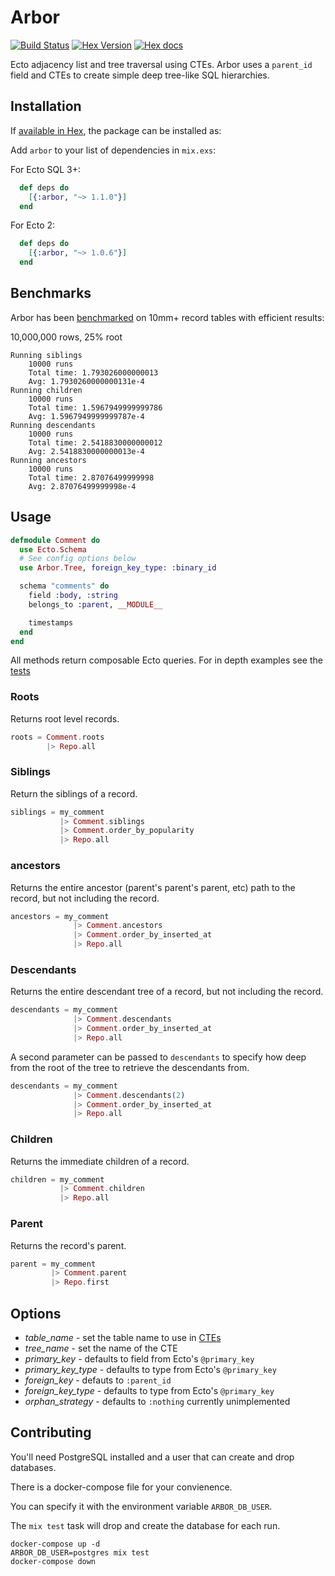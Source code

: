 # Arbor

[![Build Status](https://travis-ci.org/coryodaniel/arbor.svg)](https://travis-ci.org/coryodaniel/arbor)
[![Hex Version](http://img.shields.io/hexpm/v/arbor.svg?style=flat)](https://hex.pm/packages/arbor)
[![Hex docs](http://img.shields.io/badge/hex.pm-docs-green.svg?style=flat)](https://hexdocs.pm/arbor)

Ecto adjacency list and tree traversal using CTEs. Arbor uses a `parent_id` field
and CTEs to create simple deep tree-like SQL hierarchies.

## Installation

If [available in Hex](https://hex.pm/docs/publish), the package can be installed as:

Add `arbor` to your list of dependencies in `mix.exs`:

For Ecto SQL 3+:

```elixir
  def deps do
    [{:arbor, "~> 1.1.0"}]
  end
```

For Ecto 2:

```elixir
  def deps do
    [{:arbor, "~> 1.0.6"}]
  end
```


## Benchmarks

Arbor has been [benchmarked](https://github.com/coryodaniel/arbor_bench) on 10mm+ record tables with efficient results:

10,000,000 rows, 25% root
```
Running siblings
	10000 runs
	Total time: 1.793026000000013
	Avg: 1.7930260000000131e-4
Running children
	10000 runs
	Total time: 1.5967949999999786
	Avg: 1.5967949999999787e-4
Running descendants
	10000 runs
	Total time: 2.5418830000000012
	Avg: 2.5418830000000013e-4
Running ancestors
	10000 runs
	Total time: 2.87076499999998
	Avg: 2.87076499999998e-4
```

## Usage

```elixir
defmodule Comment do
  use Ecto.Schema
  # See config options below
  use Arbor.Tree, foreign_key_type: :binary_id

  schema "comments" do
    field :body, :string
    belongs_to :parent, __MODULE__

    timestamps
  end
end
```

All methods return composable Ecto queries. For in depth examples see the [tests](./test/arbor)

### Roots

Returns root level records.

```elixir
roots = Comment.roots
        |> Repo.all
```


### Siblings

Return the siblings of a record.

```elixir
siblings = my_comment
           |> Comment.siblings
           |> Comment.order_by_popularity
           |> Repo.all
```

### ancestors

Returns the entire ancestor (parent's parent's parent, etc) path to the record, but not including the record.

```elixir
ancestors = my_comment
              |> Comment.ancestors
              |> Comment.order_by_inserted_at
              |> Repo.all
```


### Descendants

Returns the entire descendant tree of a record, but not including the record.

```elixir
descendants = my_comment
              |> Comment.descendants
              |> Comment.order_by_inserted_at
              |> Repo.all
```

A second parameter can be passed to `descendants` to specify how deep
from the root of the tree to retrieve the descendants from.

```elixir
descendants = my_comment
              |> Comment.descendants(2)
              |> Comment.order_by_inserted_at
              |> Repo.all
```

### Children

Returns the immediate children of a record.

```elixir
children = my_comment
           |> Comment.children
           |> Repo.all
```

### Parent

Returns the record's parent.

```elixir
parent = my_comment
         |> Comment.parent
         |> Repo.first
```

## Options

* *table_name* - set the table name to use in [CTEs](https://www.postgresql.org/docs/9.1/static/queries-with.html)
* *tree_name* - set the name of the CTE
* *primary_key* - defaults to field from Ecto's `@primary_key`
* *primary_key_type* - defaults to type from Ecto's `@primary_key`
* *foreign_key* - defauts to `:parent_id`
* *foreign_key_type* - defaults to type from Ecto's `@primary_key`
* *orphan_strategy* - defaults to `:nothing` currently unimplemented

## Contributing

You'll need PostgreSQL installed and a user that can create and drop databases.

There is a docker-compose file for your convienence.

You can specify it with the environment variable `ARBOR_DB_USER`.

The `mix test` task will drop and create the database for each run.

```shell
docker-compose up -d
ARBOR_DB_USER=postgres mix test
docker-compose down
```
